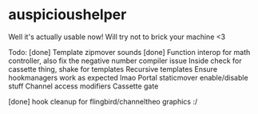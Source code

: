 # auspicioushelper
Well it's actually usable now! Will try not to brick your machine <3

Todo:
[done] Template zipmover sounds
[done] Function interop for math controller, also fix the negative number compiler issue
Inside check for cassette thing, shake for templates
Recursive templates
Ensure hookmanagers work as expected lmao
Portal staticmover enable/disable stuff
Channel access modifiers
Cassette gate


[done] hook cleanup for flingbird/channeltheo
graphics :/
